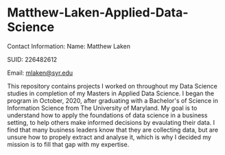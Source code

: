 # Matthew-Laken-Applied-Data-Science
Contact Information: 
  Name: Matthew Laken
  
  SUID: 226482612 
  
  Email: mlaken@syr.edu
 
This repository contains projects I worked on throughout my Data Science studies in completion of my Masters in Applied Data Science. I began the program in October, 2020, after graduating with a Bachelor's of Science in Information Science from The University of Maryland. My goal is to understand how to apply the foundations of data science in a business setting, to help others make informed decisions by evaulating their data. I find that many business leaders know that they are collecting data, but are unsure how to propely extract and analyse it, which is why I decided my mission is to fill that gap with my expertise. 
